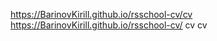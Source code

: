 https://BarinovKirill.github.io/rsschool-cv/cv  
https://BarinovKirill.github.io/rsschool-cv/
cv
cv
